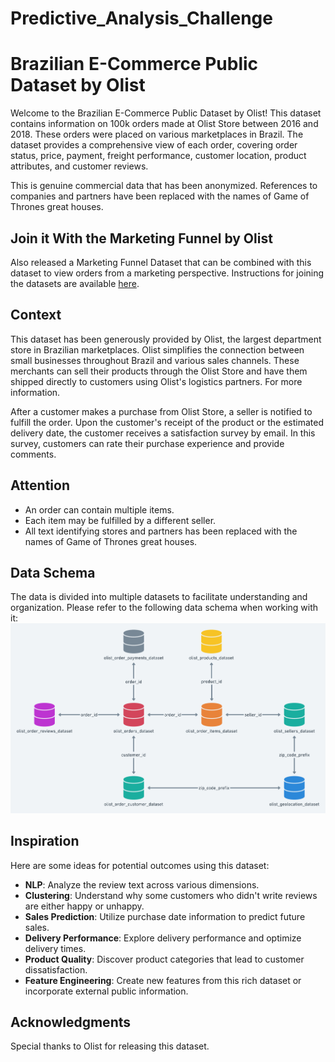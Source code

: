 # Predictive_Analysis_Challenge


# Brazilian E-Commerce Public Dataset by Olist

Welcome to the Brazilian E-Commerce Public Dataset by Olist! This dataset contains information on 100k orders made at Olist Store between 2016 and 2018. These orders were placed on various marketplaces in Brazil. The dataset provides a comprehensive view of each order, covering order status, price, payment, freight performance, customer location, product attributes, and customer reviews.

This is genuine commercial data that has been anonymized. References to companies and partners have been replaced with the names of Game of Thrones great houses.

## Join it With the Marketing Funnel by Olist

Also released a Marketing Funnel Dataset that can be combined with this dataset to view orders from a marketing perspective. Instructions for joining the datasets are available [here](https://www.kaggle.com/datasets/olistbr/brazilian-ecommerce).

## Context

This dataset has been generously provided by Olist, the largest department store in Brazilian marketplaces. Olist simplifies the connection between small businesses throughout Brazil and various sales channels. These merchants can sell their products through the Olist Store and have them shipped directly to customers using Olist's logistics partners. For more information.

After a customer makes a purchase from Olist Store, a seller is notified to fulfill the order. Upon the customer's receipt of the product or the estimated delivery date, the customer receives a satisfaction survey by email. In this survey, customers can rate their purchase experience and provide comments.

## Attention

- An order can contain multiple items.
- Each item may be fulfilled by a different seller.
- All text identifying stores and partners has been replaced with the names of Game of Thrones great houses.

## Data Schema

The data is divided into multiple datasets to facilitate understanding and organization. Please refer to the following data schema when working with it:
![image](https://github.com/MMuttalib1326/Predictive_Analysis_Challenge/blob/main/Data%20Schema.png)
 

## Inspiration

Here are some ideas for potential outcomes using this dataset:

- **NLP**: Analyze the review text across various dimensions.
- **Clustering**: Understand why some customers who didn't write reviews are either happy or unhappy.
- **Sales Prediction**: Utilize purchase date information to predict future sales.
- **Delivery Performance**: Explore delivery performance and optimize delivery times.
- **Product Quality**: Discover product categories that lead to customer dissatisfaction.
- **Feature Engineering**: Create new features from this rich dataset or incorporate external public information.

## Acknowledgments

Special thanks to Olist for releasing this dataset.

